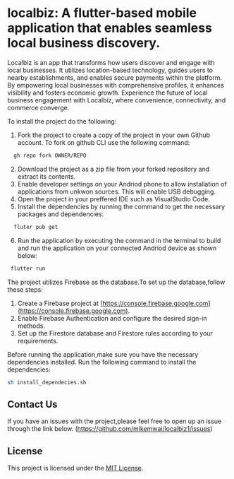 # localbiz: A flutter-based mobile application that enables seamless local business discovery.

Localbiz is an  app that transforms how users discover and engage with local businesses. It utilizes location-based technology, guides users to nearby establishments, and enables secure payments within the platform. By empowering local businesses with comprehensive profiles, it enhances visibility and fosters economic growth. Experience the future of local business engagement with Localbiz, where convenience, connectivity, and commerce converge.

To install the project do the following:
1. Fork the project to create a copy of the project in your own Github account.
To fork on github CLI use the following command: 

```sh
  gh repo fork OWNER/REPO
  ```

2. Download the project as a zip file from your forked repository and extract its contents.
3. Enable developer settings on your Andriod phone to allow installation of applications from unkwon sources. This will enable USB debugging.
4. Open the project in your preffered IDE such as VisualStudio Code.
5. Install the dependencies by running the command  to get the necessary packages and dependencies: 

```sh
  fluter pub get
  ```


6. Run the application by executing the command in the terminal to build and run the application on your connected Andriod device as shown below:  

```sh
 flutter run
  ```




The project utilizes Firebase as the database.To set up the database,follow these steps:
1. Create a Firebase project at [https://console.firebase.google.com](https://console.firebase.google.com).
2. Enable Firebase Authentication and configure the desired sign-in methods.
3. Set up the Firestore database and Firestore rules according to your requirements.


Before running the application,make sure you have the necessary dependencies installed.
Run the following command to install the dependencies:

  ```sh
  sh install_dependecies.sh
  ```


## Contact Us
If you have an issues with the project,please feel free to open up an issue through the link below.
 (https://github.com/mikemwai/localbiz1/issues)


## License
This project is licensed under the [MIT License](LICENSE).

